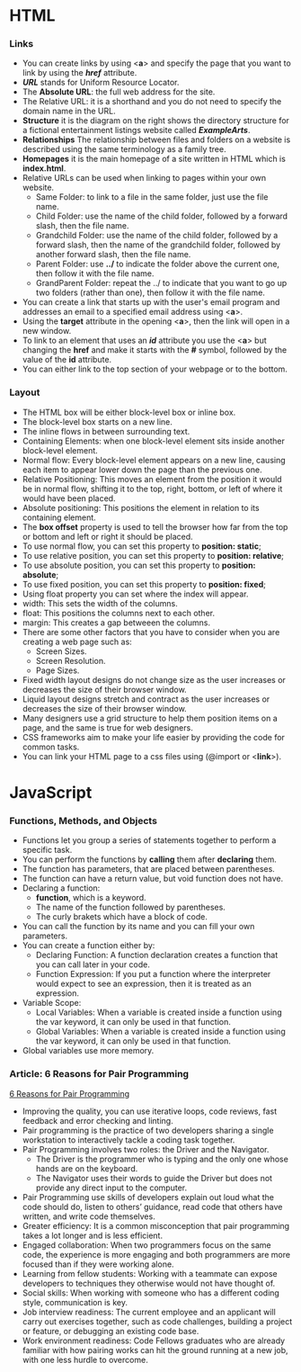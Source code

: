 # HTML
### Links
- You can create links by using <**a**> and specify the page that you want to link by using the ***href*** attribute.
- ***URL*** stands for Uniform Resource Locator.
- The **Absolute URL**:  the full web address for the site.
- The Relative URL: it is a shorthand and you do not need to specify the domain name in the URL.
- **Structure** it is the diagram on the right shows the directory structure for a fictional entertainment listings website called ***ExampleArts***.
- **Relationships** The relationship between files and folders on a website is described using the same terminology as a family tree. 
- **Homepages** it is the main homepage of a site written in HTML which is **index.html**.
- Relative URLs can be used when linking to pages within your own website. 
  - Same Folder: to link to a file in the same folder, just use the file name. 
  - Child Folder: use the name of the child folder, followed by a forward slash, then the file name.
  - Grandchild Folder: use the name of the child folder, followed by a forward slash, then the name of the grandchild folder, followed by another forward slash, then the file name.
  - Parent Folder: use **../** to indicate the folder above the current one, then follow it with the file name.
  - GrandParent Folder: repeat the ../ to indicate that you want to go up two folders (rather than one), then follow it with the file name.
- You can create a link that starts up with the user's email program and addresses an email to a specified email address using <**a**>.
- Using the **target** attribute in the opening <**a**>, then the link will open in a new window.
- To link to an element that uses an ***id*** attribute you use the <**a**> but changing the **href** and make it starts with the **#** symbol, followed by the value of the **id** attribute.
- You can either link to the top section of your webpage or to the bottom.


### Layout
- The HTML box will be either block-level box or inline box.
- The block-level box starts on a new line.
- The inline flows in between surrounding text.
- Containing Elements: when one block-level element sits inside another block-level element.
- Normal flow: Every block-level element appears on a new line, causing each item to appear lower down the page than the previous one. 
- Relative Positioning: This moves an element from the position it would be in normal flow, shifting it to the top, right, bottom, or left of where it would have been placed.
- Absolute positioning: This positions the element in relation to its containing element.
- The **box offset** property is used to tell the browser how far from the top or bottom and left or right it should be placed.
- To use normal flow, you can set this property to **position: static**;
- To use relative position, you can set this property to **position: relative**;
- To use absolute position, you can set this property to **position: absolute**;
- To use fixed position, you can set this property to **position: fixed**;
- Using float property you can set where the index will appear.
- width: This sets the width of the columns.
- float: This positions the columns next to each other.
- margin: This creates a gap betweeen the columns.
- There are some other factors that you have to consider when you are creating a web page such as:
  - Screen Sizes.
  - Screen Resolution.
  - Page Sizes.
- Fixed width layout designs do not change size as the user increases or decreases the size of their browser window. 
- Liquid layout designs stretch and contract as the user increases or decreases the size of their browser window.
- Many designers use a grid structure to help them position items on a page, and the same is true for web designers.
- CSS frameworks aim to make your life easier by providing the code for common tasks.
- You can link your HTML page to a css files using (@import or <**link**>).



# JavaScript
### Functions, Methods, and Objects
- Functions let you group a series of statements together to perform a specific task. 
- You can perform the functions by **calling** them after **declaring** them.
- The function has parameters, that are placed between parentheses.
- The function can have a return value, but void function does not have.
- Declaring a function:
  - **function**, which is a keyword.
  - The name of the function followed by parentheses.
  - The curly brakets which have a block of code.
- You can call the function by its name and you can fill your own parameters.
- You can create a function either by:
  - Declaring Function: A function declaration creates a function that you can call later in your code.
  - Function Expression: If you put a function where the interpreter would expect to see an expression, then it is treated as an expression.
- Variable Scope: 
  - Local Variables: When a variable is created inside a function using the var keyword, it can only be used in that function.  
  - Global Variables: When a variable is created inside a function using the var keyword, it can only be used in that function.
- Global variables use more memory. 


### Article: 6 Reasons for Pair Programming 
[6 Reasons for Pair Programming]('https://www.codefellows.org/blog/6-reasons-for-pair-programming/') 
- Improving the quality, you can use iterative loops, code reviews, fast feedback and error checking and linting.
- Pair programming is the practice of two developers sharing a single workstation to interactively tackle a coding task together. 
- Pair Programming involves two roles: the Driver and the Navigator.
  - The Driver is the programmer who is typing and the only one whose hands are on the keyboard.
  - The Navigator uses their words to guide the Driver but does not provide any direct input to the computer.
- Pair Programming use skills of developers explain out loud what the code should do, listen to others’ guidance, read code that others have written, and write code themselves. 
- Greater efficiency: It is a common misconception that pair programming takes a lot longer and is less efficient.
- Engaged collaboration: When two programmers focus on the same code, the experience is more engaging and both programmers are more focused than if they were working alone.
- Learning from fellow students: Working with a teammate can expose developers to techniques they otherwise would not have thought of.
- Social skills: When working with someone who has a different coding style, communication is key.
- Job interview readiness: The current employee and an applicant will carry out exercises together, such as code challenges, building a project or feature, or debugging an existing code base.
- Work environment readiness: Code Fellows graduates who are already familiar with how pairing works can hit the ground running at a new job, with one less hurdle to overcome.
